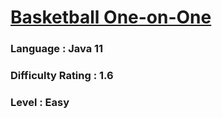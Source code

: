 # [Basketball One-on-One](https://open.kattis.com/contests/axzqfc/problems/basketballoneonone)

### Language : Java 11

### Difficulty Rating : 1.6

### Level : Easy
